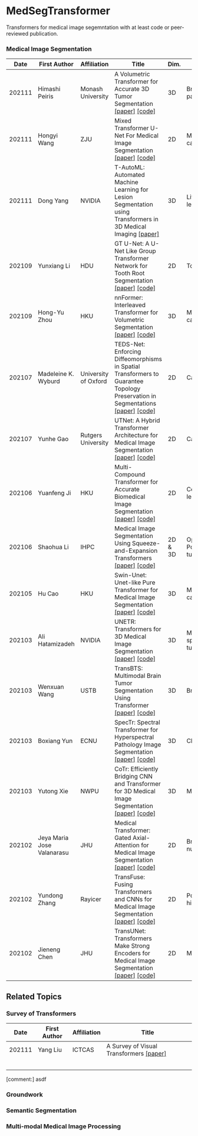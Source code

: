 # MedSegTransformer
Transformers for medical image segemntation with at least code or peer-reviewed publication.

### Medical Image Segmentation

| Date   | First Author               | Affiliation       | Title                                                        | Dim. | Objects                                   | Pub.        |
| ------ | -------------------------- | ----------------- | ------------------------------------------------------------ | ---- | ----------------------------------------- | ----------- |
| 202111 | Himashi Peiris             | Monash University | A Volumetric Transformer for Accurate 3D Tumor Segmentation [[paper]](https://arxiv.org/pdf/2111.13300.pdf) [[code]](https://github.com/himashi92/VT-UNet) | 3D   | Brain tumor, pancreas, and liver          |             |
| 202111 | Hongyi Wang             | ZJU | Mixed Transformer U-Net For Medical Image Segmentation [[paper]](https://arxiv.org/pdf/2111.04734.pdf) [[code]](https://github.com/Dootmaan/MT-UNet) | 2D  | Multiple organs and cardiac structures          |             |
| 202111 | Dong Yang             | NVIDIA | T-AutoML: Automated Machine Learning for Lesion Segmentation using Transformers in 3D Medical Imaging [[paper]](https://arxiv.org/pdf/2111.07535.pd3) | 3D  | Liver tumor and lung lesion          | ICCV 2021            |
| 202109 | Yunxiang Li             | HDU | GT U-Net: A U-Net Like Group Transformer Network for Tooth Root Segmentation [[paper]](https://arxiv.org/pdf/2109.14813.pdf) [[code]](https://github.com/Kent0n-Li/GT-U-Net) | 2D  | Tooth root          | MLMI 2021            |
| 202109 | Hong-Yu Zhou               | HKU               | nnFormer: Interleaved Transformer for Volumetric Segmentation [[paper]](https://arxiv.org/pdf/2109.03201.pdf) [[code]](https://github.com/282857341/nnFormer) | 3D   | Multiple organs and cardiac structures    |             |
| 202107 | Madeleine K. Wyburd              | University of Oxford               | TEDS-Net: Enforcing Diffeomorphisms in Spatial Transformers to Guarantee Topology Preservation in Segmentations	 [[paper]](https://arxiv.org/pdf/2107.13542.pdf) [[code]](https://github.com/mwyburd/TEDS-Net) | 2D  | Cardiac structures    | MICCAI 2021 |
| 202107 | Yunhe Gao           | Rutgers University               | UTNet: A Hybrid Transformer Architecture for Medical Image Segmentation	 [[paper]](https://arxiv.org/pdf/2107.00781.pdf) [[code]](https://github.com/yhygao/UTNet) | 2D   | Cardiac structures    | MICCAI 2021 |
| 202106 | Yuanfeng Ji           | HKU               | Multi-Compound Transformer for Accurate Biomedical Image Segmentation	 [[paper]](https://arxiv.org/pdf/2106.14385.pdf) [[code]](https://github.com/JiYuanFeng/MCTrans) | 2D   | Cell, Polyp, and skin lesion | MICCAI 2021 |
| 202106 | Shaohua Li           | IHPC               | Medical Image Segmentation Using Squeeze-and-Expansion Transformers	 [[paper]](https://arxiv.org/pdf/2106.14385.pdf) [[code]](https://github.com/askerlee/segtran) | 2D & 3D  | Optic Disc/Cup, Polyp, and brain tumor | IJCAI 2021 |
| 202105 | Hu Cao                     | HKU               | Swin-Unet: Unet-like Pure Transformer for Medical Image Segmentation [[paper]](https://arxiv.org/pdf/2105.05537.pdf) [[code]](https://github.com/HuCaoFighting/Swin-Unet) | 3D   | Multiple organs and cardiac structures    |             |
| 202103 | Ali Hatamizadeh            | NVIDIA            | UNETR: Transformers for 3D Medical Image Segmentation [[paper]](https://arxiv.org/pdf/2103.10504.pdf) [[code]](https://monai.io/research/unetr) | 3D   | Multiple organs,  spleen, and brain tumor |             |
| 202103 | Wenxuan Wang               | USTB              | TransBTS: Multimodal Brain Tumor Segmentation Using Transformer [[paper]](https://arxiv.org/pdf/2103.04430.pdf) [[code]](https://github.com/Wenxuan-1119/TransBTS) | 3D   | Brain tumor                               | MICCAI 2021 |
| 202103 | Boxiang Yun | ECNU | SpecTr: Spectral Transformer for Hyperspectral Pathology Image Segmentation [[paper]](https://arxiv.org/pdf/2103.03604.pdf) [[code]](https://github.com/hfut-xc-yun/SpecTr) | 3D | Cholangiocarcinoma | |
| 202103 | Yutong Xie | NWPU | CoTr: Efficiently Bridging CNN and Transformer for 3D Medical Image Segmentation [[paper]](https://arxiv.org/pdf/2103.03024.pdf) [[code]](https://github.com/YtongXie/CoTr) | 3D | Multiple organs | MICCAI 2021 |
| 202102 | Jeya Maria Jose Valanarasu | JHU               | Medical Transformer: Gated Axial-Attention for Medical Image Segmentation [[paper]](https://arxiv.org/pdf/2102.10662.pdf) [[code]](https://github.com/jeya-mariajose/Medical-Transformer) | 2D   | Brain, glannd, and nucleus                | MICCAI 2021 |
| 202102 | Yundong Zhang              | Rayicer           | TransFuse: Fusing Transformers and CNNs for Medical Image Segmentation [[paper]](https://arxiv.org/pdf/2102.08005.pdf) [[code]](https://github.com/Rayicer/TransFuse) | 2D   | Polyp, skin lesion, hip, and prostate     |             |
| 202102 | Jieneng Chen               | JHU               | TransUNet: Transformers Make Strong Encoders for Medical Image Segmentation [[paper]](https://arxiv.org/pdf/2102.04306.pdf) [[code]](https://github.com/Beckschen/TransUNet.) | 2D   | Multiple organs                           |             |



## Related Topics

### Survey of Transformers

| Date | First Author | Affiliation | Title |
| ---- | ------------ | ----------- | ----- |
| 202111     | Yang Liu             | ICTCAS            | A Survey of Visual Transformers [[paper]]()     |
|      |              |             |       |
|      |              |             |       |
|      |              |             |       |
|      |              |             |       |
|      |              |             |       |



[comment:] asdf

### Groundwork



### Semantic Segmentation



### Multi-modal Medical Image Processing


